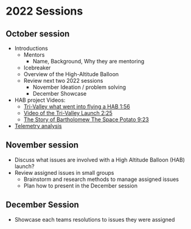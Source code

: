 # 2022 Sessions

## October session

- Introductions
  - Mentors
    - Name, Background, Why they are mentoring
  - Icebreaker
  - Overview of the High-Altitude Balloon
  - Review next two 2022 sessions
    - November Ideation / problem solving
    - December Showcase
- HAB project Videos:
  - [Tri-Valley what went into flying a HAB 1:56](https://www.youtube.com/watch?v=9-vcuOU2RxY)
  - [Video of the Tri-Valley Launch 2:25](https://vimeo.com/693551736)
  - [The Story of Bartholomew The Space Potato 9:23](https://www.youtube.com/watch?v=lgF7glYxPEk&t=47s)
- [Telemetry analysis](https://github.com/StateFarm-STEM/hablogger/tree/main/telemetry-analysis) 
 
## November session

- Discuss what issues are involved with a High Altitude Balloon (HAB) launch?
- Review assigned issues in small groups 
  - Brainstorm and research methods to manage assigned issues
  - Plan how to present in the December session
  
  
## December Session

- Showcase each teams resolutions to issues they were assigned
